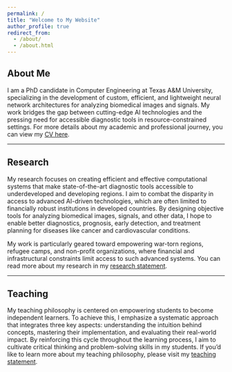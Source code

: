 ```yaml
---
permalink: /
title: "Welcome to My Website"
author_profile: true
redirect_from: 
  - /about/
  - /about.html
---
```


## About Me

I am a PhD candidate in Computer Engineering at Texas A&M University, specializing in the development of custom, efficient, and lightweight neural network architectures for analyzing biomedical images and signals. My work bridges the gap between cutting-edge AI technologies and the pressing need for accessible diagnostic tools in resource-constrained settings. For more details about my academic and professional journey, you can view my [CV here](link-to-cv.pdf).

---

## Research

My research focuses on creating efficient and effective computational systems that make state-of-the-art diagnostic tools accessible to underdeveloped and developing regions. I aim to combat the disparity in access to advanced AI-driven technologies, which are often limited to financially robust institutions in developed countries. By designing objective tools for analyzing biomedical images, signals, and other data, I hope to enable better diagnostics, prognosis, early detection, and treatment planning for diseases like cancer and cardiovascular conditions. 

My work is particularly geared toward empowering war-torn regions, refugee camps, and non-profit organizations, where financial and infrastructural constraints limit access to such advanced systems. You can read more about my research in my [research statement](link-to-research-statement.pdf).

---

## Teaching

My teaching philosophy is centered on empowering students to become independent learners. To achieve this, I emphasize a systematic approach that integrates three key aspects: understanding the intuition behind concepts, mastering their implementation, and evaluating their real-world impact. By reinforcing this cycle throughout the learning process, I aim to cultivate critical thinking and problem-solving skills in my students. If you’d like to learn more about my teaching philosophy, please visit my [teaching statement](link-to-teaching-statement.pdf).
